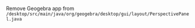 
Remove Geogebra app from `/desktop/src/main/java/org/geogebra/desktop/gui/layout/PerspectivePanel.java`
